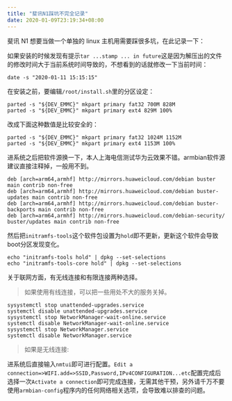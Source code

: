 ```yaml
---
title: "斐讯N1踩坑不完全记录"
date: 2020-01-09T23:19:34+08:00
---
```



斐讯 N1 想要当做一个单独的 linux 主机用需要踩很多坑，在此记录一下：

如果安装的时候发现有提示`tar ...stamp ... in future`这是因为解压出的文件的修改时间大于当前系统时间导致的，不想看到的话就修改一下当前时间：  

```shell
date -s "2020-01-11 15:15:15"
```

在安装之前，要编辑`/root/install.sh`里的分区设定：

```shell
parted -s "${DEV_EMMC}" mkpart primary fat32 700M 828M
parted -s "${DEV_EMMC}" mkpart primary ext4 829M 100%
```

改成下面这种数值是比较安全的：

```shell
parted -s "${DEV_EMMC}" mkpart primary fat32 1024M 1152M
parted -s "${DEV_EMMC}" mkpart primary ext4 1153M 100%
```

进系统之后把软件源换一下，本人上海电信测试华为云效果不错。armbian软件源建议直接注释掉，一般用不到。

```list
deb [arch=arm64,armhf] http://mirrors.huaweicloud.com/debian buster main contrib non-free
deb [arch=arm64,armhf] http://mirrors.huaweicloud.com/debian buster-updates main contrib non-free
deb [arch=arm64,armhf] http://mirrors.huaweicloud.com/debian buster-backports main contrib non-free
deb [arch=arm64,armhf] http://mirrors.huaweicloud.com/debian-security/ buster/updates main contrib non-free
```

然后把`initramfs-tools`这个软件包设置为`hold`即不更新，更新这个软件会导致boot分区发现变化。

``` shell
echo "initramfs-tools hold" | dpkg --set-selections
echo "initramfs-tools-core hold" | dpkg --set-selections
```

关于联网方面，有无线连接和有限连接两种选择。  

>如果使用有线连接，可以把一些用处不大的服务关掉。  

``` shell
sysystemctl stop unattended-upgrades.service
systemctl disable unattended-upgrades.service
sysystemctl stop NetworkManager-wait-online.service
systemctl disable NetworkManager-wait-online.service
sysystemctl stop NetworkManager.service
systemctl disable NetworkManager.service
```

 >如果是无线连接:
 
 进系统后直接输入`nmtui`即可进行配置。`Edit a connection=>WIFI.add=>SSID,Password,IPv4CONFIGURATION...etc`配置完成后选择一次`Activate a connection`即可完成连接，无需其他干预，另外请千万不要使用`armbian-config`程序内的任何网络相关选项，会导致难以排查的问题。  
